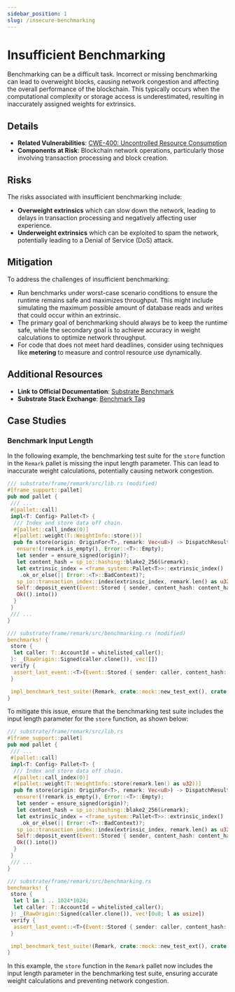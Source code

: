 ```yaml
---
sidebar_position: 1
slug: /insecure-benchmarking
---
```


# Insufficient Benchmarking

Benchmarking can be a difficult task. Incorrect or missing benchmarking can lead to overweight blocks, causing network congestion and affecting the overall performance of the blockchain. This typically occurs when the computational complexity or storage access is underestimated, resulting in inaccurately assigned weights for extrinsics.

## Details

- **Related Vulnerabilities**: [CWE-400: Uncontrolled Resource Consumption](https://cwe.mitre.org/data/definitions/400.html)
- **Components at Risk**: Blockchain network operations, particularly those involving transaction processing and block creation.

## Risks

The risks associated with insufficient benchmarking include:

- **Overweight extrinsics** which can slow down the network, leading to delays in transaction processing and negatively affecting user experience.
- **Underweight extrinsics** which can be exploited to spam the network, potentially leading to a Denial of Service (DoS) attack.

## Mitigation

To address the challenges of insufficient benchmarking:

- Run benchmarks under worst-case scenario conditions to ensure the runtime remains safe and maximizes throughput. This might include simulating the maximum possible amount of database reads and writes that could occur within an extrinsic.
- The primary goal of benchmarking should always be to keep the runtime safe, while the secondary goal is to achieve accuracy in weight calculations to optimize network throughput.
- For code that does not meet hard deadlines, consider using techniques like **metering** to measure and control resource use dynamically.

## Additional Resources

- **Link to Official Documentation**: [Substrate Benchmark](https://docs.substrate.io/test/benchmark/)
- **Substrate Stack Exchange**: [Benchmark Tag](https://substrate.stackexchange.com/questions/tagged/benchmark)

## Case Studies

### Benchmark Input Length

In the following example, the benchmarking test suite for the `store` function in the `Remark` pallet is missing the input length parameter. This can lead to inaccurate weight calculations, potentially causing network congestion.

```rust [0|9-10|27-29]
/// substrate/frame/remark/src/lib.rs (modified)
#[frame_support::pallet]
pub mod pallet {
 /// ...
 #[pallet::call]
 impl<T: Config> Pallet<T> {
  /// Index and store data off chain.
  #[pallet::call_index(0)]
  #[pallet::weight(T::WeightInfo::store())]
  pub fn store(origin: OriginFor<T>, remark: Vec<u8>) -> DispatchResultWithPostInfo {
   ensure!(!remark.is_empty(), Error::<T>::Empty);
   let sender = ensure_signed(origin)?;
   let content_hash = sp_io::hashing::blake2_256(&remark);
   let extrinsic_index = <frame_system::Pallet<T>>::extrinsic_index()
    .ok_or_else(|| Error::<T>::BadContext)?;
   sp_io::transaction_index::index(extrinsic_index, remark.len() as u32, content_hash);
   Self::deposit_event(Event::Stored { sender, content_hash: content_hash.into() });
   Ok(().into())
  }
 }
 /// ...
}

/// substrate/frame/remark/src/benchmarking.rs (modified)
benchmarks! {
 store {
  let caller: T::AccountId = whitelisted_caller();
 }: _(RawOrigin::Signed(caller.clone()), vec![])
 verify {
  assert_last_event::<T>(Event::Stored { sender: caller, content_hash: sp_io::hashing::blake2_256(&vec![0u8; l as usize]).into() }.into());
 }

 impl_benchmark_test_suite!(Remark, crate::mock::new_test_ext(), crate::mock::Test);
}
```

To mitigate this issue, ensure that the benchmarking test suite includes the input length parameter for the `store` function, as shown below:

```rust [0|9-10|27-30]
/// substrate/frame/remark/src/lib.rs
#[frame_support::pallet]
pub mod pallet {
 /// ...
 #[pallet::call]
 impl<T: Config> Pallet<T> {
  /// Index and store data off chain.
  #[pallet::call_index(0)]
  #[pallet::weight(T::WeightInfo::store(remark.len() as u32))]
  pub fn store(origin: OriginFor<T>, remark: Vec<u8>) -> DispatchResultWithPostInfo {
   ensure!(!remark.is_empty(), Error::<T>::Empty);
   let sender = ensure_signed(origin)?;
   let content_hash = sp_io::hashing::blake2_256(&remark);
   let extrinsic_index = <frame_system::Pallet<T>>::extrinsic_index()
    .ok_or_else(|| Error::<T>::BadContext)?;
   sp_io::transaction_index::index(extrinsic_index, remark.len() as u32, content_hash);
   Self::deposit_event(Event::Stored { sender, content_hash: content_hash.into() });
   Ok(().into())
  }
 }
 /// ...
}

/// substrate/frame/remark/src/benchmarking.rs
benchmarks! {
 store {
  let l in 1 .. 1024*1024;
  let caller: T::AccountId = whitelisted_caller();
 }: _(RawOrigin::Signed(caller.clone()), vec![0u8; l as usize])
 verify {
  assert_last_event::<T>(Event::Stored { sender: caller, content_hash: sp_io::hashing::blake2_256(&vec![0u8; l as usize]).into() }.into());
 }

 impl_benchmark_test_suite!(Remark, crate::mock::new_test_ext(), crate::mock::Test);
}
```

In this example, the `store` function in the `Remark` pallet now includes the input length parameter in the benchmarking test suite, ensuring accurate weight calculations and preventing network congestion.
